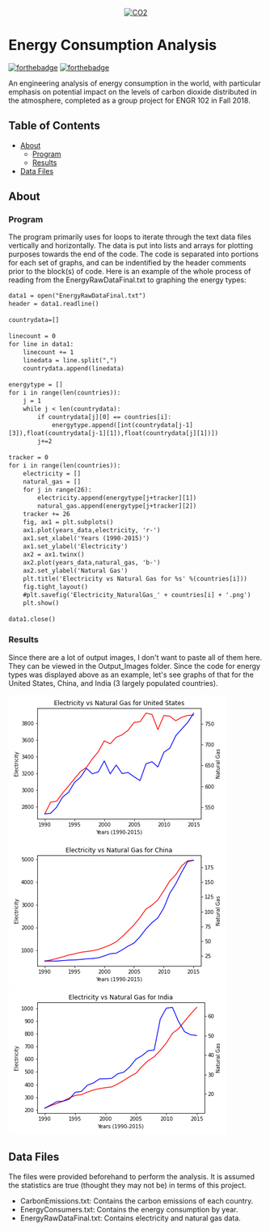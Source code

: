 <p align="center">
  <a href="https://icons8.com/icons/set/carbon-dioxide"><img src="https://img.icons8.com/dusk/2x/co2.png" alt="CO2" height="100" width="200"></a>
</p>

# Energy Consumption Analysis

[![forthebadge](https://forthebadge.com/images/badges/made-with-python.svg)](http://forthebadge.com)
[![forthebadge](https://forthebadge.com/images/badges/powered-by-electricity.svg)](http://forthebadge.com)

An engineering analysis of energy consumption in the world, with particular emphasis on potential impact on the levels of carbon dioxide distributed in the atmosphere, completed as a group project for ENGR 102 in Fall 2018. 

## Table of Contents

- [About](#about)
  - [Program](#program)
  - [Results](#results)
- [Data Files](#data-files)

## About

### Program

The program primarily uses for loops to iterate through the text data files vertically and horizontally. The data is put into lists and arrays for plotting purposes towards the end of the code. The code is separated into portions for each set of graphs, and can be indentified by the header comments prior to the block(s) of code. Here is an example of the whole process of reading from the EnergyRawDataFinal.txt to graphing the energy types:

```
data1 = open("EnergyRawDataFinal.txt")
header = data1.readline()

countrydata=[]

linecount = 0
for line in data1:
    linecount += 1
    linedata = line.split(",")
    countrydata.append(linedata)

energytype = []
for i in range(len(countries)):
    j = 1
    while j < len(countrydata):
        if countrydata[j][0] == countries[i]:
            energytype.append([int(countrydata[j-1][3]),float(countrydata[j-1][1]),float(countrydata[j][1])])
        j+=2

tracker = 0
for i in range(len(countries)):
    electricity = []
    natural_gas = []
    for j in range(26):
        electricity.append(energytype[j+tracker][1])
        natural_gas.append(energytype[j+tracker][2])
    tracker += 26
    fig, ax1 = plt.subplots()
    ax1.plot(years_data,electricity, 'r-')
    ax1.set_xlabel('Years (1990-2015)')
    ax1.set_ylabel('Electricity')
    ax2 = ax1.twinx()
    ax2.plot(years_data,natural_gas, 'b-')
    ax2.set_ylabel('Natural Gas')
    plt.title('Electricity vs Natural Gas for %s' %(countries[i]))
    fig.tight_layout()
    #plt.savefig('Electricity_NaturalGas_' + countries[i] + '.png')
    plt.show()

data1.close()
```

### Results

Since there are a lot of output images, I don't want to paste all of them here. They can be viewed in the Output_Images folder. Since the code for energy types was displayed above as an example, let's see graphs of that for the United States, China, and India (3 largely populated countries). 

<img src="Output_Images/Electricity_NaturalGas_United States.png" alt="USA"> <img src="Output_Images/Electricity_NaturalGas_China.png" alt="China"> <img src="Output_Images/Electricity_NaturalGas_India.png" alt="India">

## Data Files

The files were provided beforehand to perform the analysis. It is assumed the statistics are true (thought they may not be) in terms of this project.

- CarbonEmissions.txt: Contains the carbon emissions of each country.
- EnergyConsumers.txt: Contains the energy consumption by year.
- EnergyRawDataFinal.txt: Contains electricity and natural gas data.
